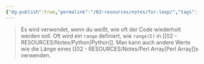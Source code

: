 ```yaml
---
{"dg-publish":true,"permalink":"/02-resources/notes/for-loop/","tags":["informatik/code"],"noteIcon":"","updated":"2025-09-10T16:33:01.083+02:00"}
---
```


> Es wird verwendet, wenn du weißt, wie oft der Code wiederholt werden soll. 
> Oft wird ein `range` definiert, wie `range(5)` in [[02 - RESOURCES/Notes/Python\|Python]]. 
> Man kann auch andere Werte wie die Länge eines [[02 - RESOURCES/Notes/Perl Array\|Perl Array]]s verwenden.